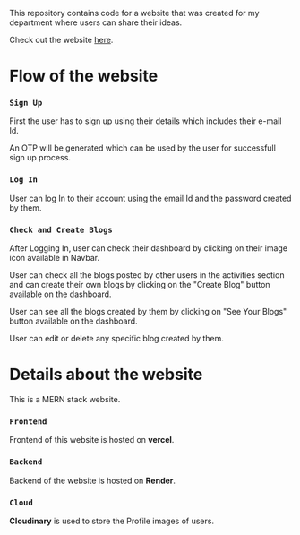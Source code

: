 This repository contains code for a website that was created for my department where users can share their ideas.

Check out the website [here](https://departmental-website.vercel.app/).

# Flow of the website

### `Sign Up`

First the user has to sign up using their details which includes their e-mail Id.

An OTP will be generated which can be used by the user for successfull sign up process.

### `Log In`

User can log In to their account using the email Id and the password created by them.

### `Check and Create Blogs`

After Logging In, user can check their dashboard by clicking on their image icon available in Navbar.

User can check all the blogs posted by other users in the activities section and can create their own blogs by clicking on the "Create Blog" button available on the dashboard.

User can see all the blogs created by them by clicking on "See Your Blogs" button available on the dashboard.

User can edit or delete any specific blog created by them.


# Details about the website

This is a MERN stack website.

### `Frontend`

Frontend of this website is hosted on **vercel**.

### `Backend`

Backend of the website is hosted on **Render**.

### `Cloud`

**Cloudinary** is used to store the Profile images of users.


